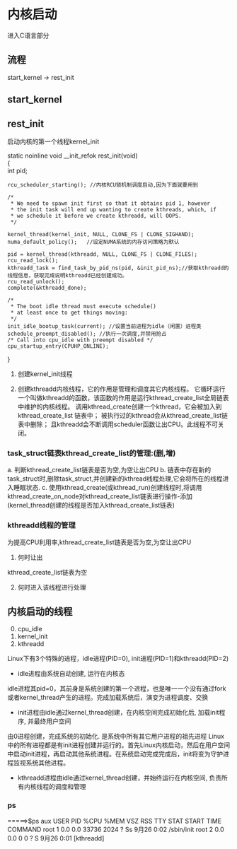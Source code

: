 # 内核启动

进入C语言部分

## 流程

start_kernel -> rest_init

## start_kernel


## rest_init

启动内核的第一个线程kernel_init

static noinline void __init_refok rest_init(void)                                   
{                                                                                   
    int pid;                                                                        
                                                                                    
    rcu_scheduler_starting(); //内核RCU锁机制调度启动,因为下面就要用到                                                     

    /*                                                                              
     * We need to spawn init first so that it obtains pid 1, however                
     * the init task will end up wanting to create kthreads, which, if              
     * we schedule it before we create kthreadd, will OOPS.                         
     */          
                                                                   
    kernel_thread(kernel_init, NULL, CLONE_FS | CLONE_SIGHAND);                     
    numa_default_policy();   //设定NUMA系统的内存访问策略为默认                                                        

    pid = kernel_thread(kthreadd, NULL, CLONE_FS | CLONE_FILES);                    
    rcu_read_lock();                                                                
    kthreadd_task = find_task_by_pid_ns(pid, &init_pid_ns);//获取kthreadd的线程信息，获取完成说明kthreadd已经创建成功。                        
    rcu_read_unlock();                                                              
    complete(&kthreadd_done);                                                       
                                                                                    
    /*                                                                              
     * The boot idle thread must execute schedule()                                 
     * at least once to get things moving:                                          
     */                                                                             
    init_idle_bootup_task(current); //设置当前进程为idle（闲置）进程类
    schedule_preempt_disabled(); //执行一次调度,并禁用抢占 
    /* Call into cpu_idle with preempt disabled */                                  
    cpu_startup_entry(CPUHP_ONLINE);                                                
}

1. 创建kernel_init线程

2. 创建kthreadd内核线程，它的作用是管理和调度其它内核线程。
它循环运行一个叫做kthreadd的函数，该函数的作用是运行kthread_create_list全局链表中维护的内核线程。
调用kthread_create创建一个kthread，它会被加入到kthread_create_list 链表中；
被执行过的kthread会从kthread_create_list链表中删除；
且kthreadd会不断调用scheduler函数让出CPU。此线程不可关闭。

### task_struct链表kthread_create_list的管理:(删,增)

a. 判断kthread_create_list链表是否为空,为空让出CPU
b. 链表中存在新的task_struct时,删除task_struct,并创建新的kthread线程处理,它会将所在的线程进入睡眠状态.
c. 使用kthread_create(或kthread_run)创建线程时,将调用kthread_create_on_node对kthread_create_list链表进行操作-添加
(kernel_thread创建的线程是否加入kthread_create_list链表)

### kthreadd线程的管理

为提高CPU利用率,kthread_create_list链表是否为空,为空让出CPU

1. 何时让出

kthread_create_list链表为空

2. 何时进入该线程进行处理

                                                                                    
## 内核启动的线程

0. cpu_idle
1. kernel_init
2. kthreadd

Linux下有3个特殊的进程，idle进程(PID=0), init进程(PID=1)和kthreadd(PID=2)

* idle进程由系统自动创建, 运行在内核态

idle进程其pid=0，其前身是系统创建的第一个进程，也是唯一一个没有通过fork或者kernel_thread产生的进程。完成加载系统后，演变为进程调度、交换

* init进程由idle通过kernel_thread创建，在内核空间完成初始化后, 加载init程序, 并最终用户空间

由0进程创建，完成系统的初始化. 是系统中所有其它用户进程的祖先进程
Linux中的所有进程都是有init进程创建并运行的。首先Linux内核启动，然后在用户空间中启动init进程，再启动其他系统进程。在系统启动完成完成后，init将变为守护进程监视系统其他进程。

* kthreadd进程由idle通过kernel_thread创建，并始终运行在内核空间, 负责所有内核线程的调度和管理

### ps

=====>$ps aux
USER       PID %CPU %MEM    VSZ   RSS TTY      STAT START   TIME COMMAND
root         1  0.0  0.0  33736  2024 ?        Ss    9月26   0:02 /sbin/init
root         2  0.0  0.0      0     0 ?        S     9月26   0:01 [kthreadd]


